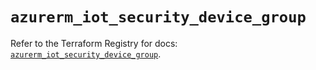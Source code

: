 # `azurerm_iot_security_device_group`

Refer to the Terraform Registry for docs: [`azurerm_iot_security_device_group`](https://registry.terraform.io/providers/hashicorp/azurerm/4.44.0/docs/resources/iot_security_device_group).
